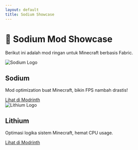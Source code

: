```yaml
---
layout: default
title: Sodium Showcase
---
```


# 🌿 Sodium Mod Showcase

Berikut ini adalah mod ringan untuk Minecraft berbasis Fabric.

<div class="card">
  <img src="IMG_20250627_191904.jpg" alt="Sodium Logo">
  <h2>Sodium</h2>
  <p>Mod optimization buat Minecraft, bikin FPS nambah drastis!</p>
  <a href="https://modrinth.com/mod/sodium" target="_blank">Lihat di Modrinth</a>
</div>

<div class="card">
  <img src="https://cdn.modrinth.com/data/gvQqBUqZ/20c4b3b93b6ec05f84e4e898eac16edcaa29b94e.png" alt="Lithium Logo">
  <h2>Lithium</h2>
  <p>Optimasi logika sistem Minecraft, hemat CPU usage.</p>
  <a href="https://modrinth.com/mod/lithium" target="_blank">Lihat di Modrinth</a>
</div>
